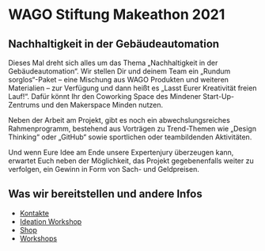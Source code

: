 # WAGO Stiftung Makeathon 2021

## Nachhaltigkeit in der Gebäudeautomation

Dieses Mal dreht sich alles um das Thema „Nachhaltigkeit in der Gebäudeautomation“. Wir stellen Dir und deinem Team ein „Rundum sorglos“-Paket – eine Mischung aus WAGO Produkten und weiteren Materialien – zur Verfügung und dann heißt es „Lasst Eurer Kreativität freien Lauf!“. Dafür könnt Ihr den Coworking Space des Mindener Start-Up-Zentrums und den Makerspace Minden nutzen.  

Neben der Arbeit am Projekt, gibt es noch ein abwechslungsreiches Rahmenprogramm, bestehend aus Vorträgen zu Trend-Themen wie „Design Thinking“ oder „GitHub“ sowie sportlichen oder teambildenden Aktivitäten.  

Und wenn Eure Idee am Ende unsere Expertenjury überzeugen kann, erwartet Euch neben der Möglichkeit, das Projekt gegebenenfalls weiter zu verfolgen, ein Gewinn in Form von Sach- und Geldpreisen.  

## Was wir bereitstellen und andere Infos

- [Kontakte](kontakte.md)
- [Ideation Workshop](ideation.md)
- [Shop](shop.md)
- [Workshops](workshops.md)
